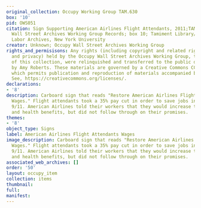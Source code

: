 ```yaml
---
original_collection: Occupy Working Group TAM.630
box: '10'
pid: OWS051
citation: Sign Supporting American Airlines Flight Attendants, 2011;TAM.630 Occupy
  Wall Street Archives Working Group Records; box 10; Tamiment Library/Robert F. Wagner
  Labor Archives, New York University
creator: Unknown; Occupy Wall Street Archives Working Group
rights_and_permisisons: Any rights (including copyright and related rights to publicity
  and privacy) held by the Occupy Wall Street Archives Working Group, the creator
  of this collection, were relinquished and transferred to the public domain in 2013
  by Amy Roberts. These materials are governed by a Creative Commons CC0 license,
  which permits publication and reproduction of materials accompanied by full attribution.
  See, https://creativecommons.org/licenses/.
declarations:
- '8'
description: Carboard sign that reads "Restore American Airlines Flight Attendants
  Wages." Flight attendants took a 35% pay cut in order to save jobs in the wake of
  9/11. American Airlines told their workers that they would increase their retirment
  and health benefits, but did not follow through on their promises.
themes:
- '8'
object_type: Signs
label: American Airlines Flight Attendants Wages
image_description: Carboard sign that reads "Restore American Airlines Flight Attendants
  Wages." Flight attendants took a 35% pay cut in order to save jobs in the wake of
  9/11. American Airlines told their workers that they would increase their retirment
  and health benefits, but did not follow through on their promises.
associated_web_archives: []
order: '50'
layout: occupy_item
collection: items
thumbnail:
full:
manifest:
---
```

